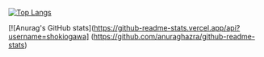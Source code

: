 [![Top Langs](https://github-readme-stats.vercel.app/api/top-langs/?username=shokiogawa
)](https://github.com/anuraghazra/github-readme-stats)

[![Anurag's GitHub stats](https://github-readme-stats.vercel.app/api?username=shokiogawa]
(https://github.com/anuraghazra/github-readme-stats)
